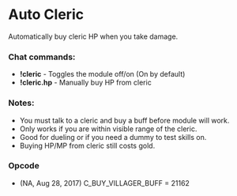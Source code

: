 # Auto Cleric
Automatically buy cleric HP when you take damage.

### Chat commands:
* **!cleric** - Toggles the module off/on (On by default)
* **!cleric.hp** - Manually buy HP from cleric

### Notes:
* You must talk to a cleric and buy a buff before module will work.
* Only works if you are within visible range of the cleric.
* Good for dueling or if you need a dummy to test skills on.
* Buying HP/MP from cleric still costs gold.

### Opcode
* (NA, Aug 28, 2017) C_BUY_VILLAGER_BUFF = 21162
